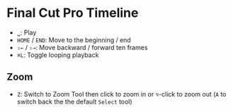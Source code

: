 # Final Cut Pro Timeline

- `␣`: Play
- `HOME` / `END`: Move to the beginning / end
- `⇧←` / `⇧→`: Move backward / forward ten frames
- `⌘L`: Toggle looping playback

## Zoom

- `Z`: Switch to Zoom Tool then click to zoom in or `⌥`-click to zoom out (`A` to switch back the the default `Select` tool)